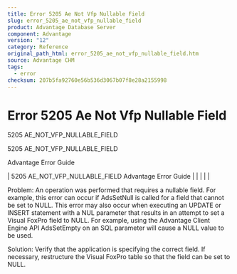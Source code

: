 ```yaml
---
title: Error 5205 Ae Not Vfp Nullable Field
slug: error_5205_ae_not_vfp_nullable_field
product: Advantage Database Server
component: Advantage
version: "12"
category: Reference
original_path_html: error_5205_ae_not_vfp_nullable_field.htm
source: Advantage CHM
tags:
  - error
checksum: 207b5fa92760e56b536d3067b07f8e28a2155998
---
```


# Error 5205 Ae Not Vfp Nullable Field

5205 AE\_NOT\_VFP\_NULLABLE\_FIELD

5205 AE\_NOT\_VFP\_NULLABLE\_FIELD

Advantage Error Guide

| 5205 AE\_NOT\_VFP\_NULLABLE\_FIELD  Advantage Error Guide |  |  |  |  |

Problem: An operation was performed that requires a nullable field. For example, this error can occur if AdsSetNull is called for a field that cannot be set to NULL. This error may also occur when executing an UPDATE or INSERT statement with a NUL parameter that results in an attempt to set a Visual FoxPro field to NULL. For example, using the Advantage Client Engine API AdsSetEmpty on an SQL parameter will cause a NULL value to be used.

Solution: Verify that the application is specifying the correct field. If necessary, restructure the Visual FoxPro table so that the field can be set to NULL.
